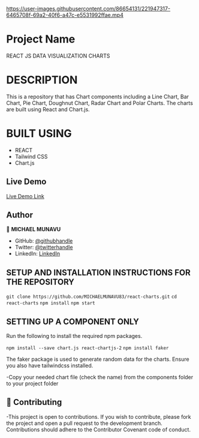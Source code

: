 



https://user-images.githubusercontent.com/86654131/221947317-6465708f-69a2-40f6-a47c-e5531992ffae.mp4






# Project Name

REACT JS DATA VISUALIZATION CHARTS

# DESCRIPTION

This is a repository that has Chart components including a Line Chart, Bar Chart, Pie Chart, Doughnut Chart, Radar Chart and Polar Charts. The charts are built using React and Chart.js.

# BUILT USING

- REACT
- Tailwind CSS
- Chart.js


## Live Demo

[Live Demo Link](https://reactjscharts.netlify.app/)



## Author

👤 **MICHAEL MUNAVU**

- GitHub: [@githubhandle](https://github.com/MICHAELMUNAVU83)
- Twitter: [@twitterhandle](https://twitter.com/MichaelTrance1)
- LinkedIn: [LinkedIn](https://www.linkedin.com/in/michael-munavu-78703a218/)


## SETUP AND INSTALLATION INSTRUCTIONS FOR THE REPOSITORY

`git clone https://github.com/MICHAELMUNAVU83/react-charts.git`
`cd react-charts`
`npm install`
`npm start `


## SETTING UP  A COMPONENT ONLY
Run the following to install the required npm packages. 

`npm install --save chart.js react-chartjs-2`
`npm install faker`


The faker package is used to generate random data for the charts.
Ensure you also have tailwindcss installed. 

-Copy your needed chart file (check the name) from the components folder to your project folder



## 🤝 Contributing
-This project is open to contributions. If you wish to contribute, please fork the project and open a pull request to the development branch. Contributions should adhere to the Contributor Covenant code of conduct.

